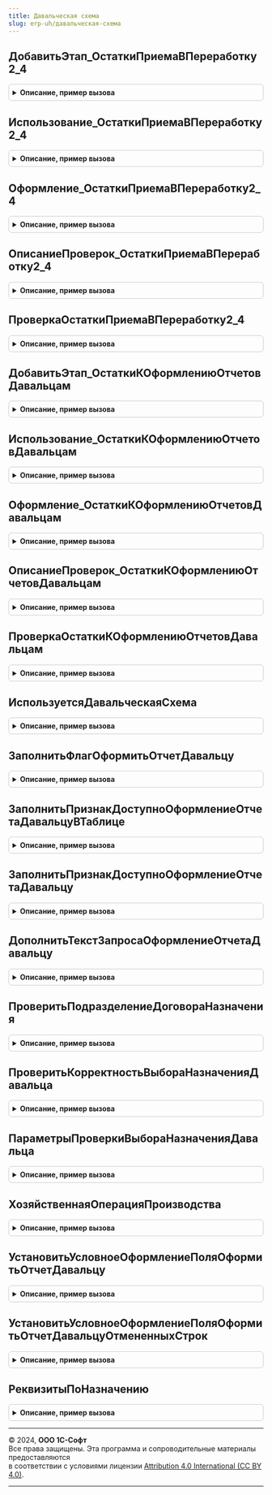 ```yaml
---
title: Давальческая схема
slug: erp-uh/давальческая-схема
---
```



## ДобавитьЭтап_ОстаткиПриемаВПереработку2_4
<details style="margin: 1em 0; padding: 0.5em; border: 1px solid #ccc; border-radius: 6px;">

<summary style="font-weight: bold; cursor: pointer;">Описание, пример вызова</summary>

```bsl

// Добавляет этап в таблицу этапов закрытия месяца.
// Элементы данной таблицы являются элементами второго уровня в дереве этапов в форме закрытия месяца.
//
// Параметры:
// 	ТаблицаЭтапов - см. Обработки.ОперацииЗакрытияМесяца.ЗаполнитьОписаниеЭтаповЗакрытияМесяца
// 	ТекущийРодитель - Строка - идентификатор группы.
//
Процедура ДобавитьЭтап_ОстаткиПриемаВПереработку2_4(ТаблицаЭтапов,ТекущийРодитель) Экспорт
```

Пример вызова
```bsl
ДавальческаяСхема.ДобавитьЭтап_ОстаткиПриемаВПереработку2_4(ТаблицаЭтапов, ТекущийРодитель) 
```
</details>

## Использование_ОстаткиПриемаВПереработку2_4
<details style="margin: 1em 0; padding: 0.5em; border: 1px solid #ccc; border-radius: 6px;">

<summary style="font-weight: bold; cursor: pointer;">Описание, пример вызова</summary>

```bsl

// Обработчики этапа
//
// Параметры:
// 	ПараметрыОбработчика - см. ЗакрытиеМесяцаСервер.ИнициализироватьПараметрыОбработчикаЭтапаЗакрытияМесяцаДляПроверки
//
Процедура Использование_ОстаткиПриемаВПереработку2_4(ПараметрыОбработчика) Экспорт
```

Пример вызова
```bsl
ДавальческаяСхема.Использование_ОстаткиПриемаВПереработку2_4(ПараметрыОбработчика) 
```
</details>

## Оформление_ОстаткиПриемаВПереработку2_4
<details style="margin: 1em 0; padding: 0.5em; border: 1px solid #ccc; border-radius: 6px;">

<summary style="font-weight: bold; cursor: pointer;">Описание, пример вызова</summary>

```bsl

// Оформляет этап закрытия месяца.
//
// Параметры:
// 	ПараметрыОбработчика - см. ЗакрытиеМесяцаСервер.ИнициализироватьПараметрыОбработчикаЭтапаЗакрытияМесяцаДляПроверки
//
Процедура Оформление_ОстаткиПриемаВПереработку2_4(ПараметрыОбработчика) Экспорт
```

Пример вызова
```bsl
ДавальческаяСхема.Оформление_ОстаткиПриемаВПереработку2_4(ПараметрыОбработчика) 
```
</details>

## ОписаниеПроверок_ОстаткиПриемаВПереработку2_4
<details style="margin: 1em 0; padding: 0.5em; border: 1px solid #ccc; border-radius: 6px;">

<summary style="font-weight: bold; cursor: pointer;">Описание, пример вызова</summary>

```bsl

// Проверки состояния системы, относящиеся к этапу.
//
// Параметры:
// 	ТаблицаПроверок - см. АудитСостоянияСистемы.ТаблицаПроверокСостоянияСистемы
//
Процедура ОписаниеПроверок_ОстаткиПриемаВПереработку2_4(ТаблицаПроверок) Экспорт
```

Пример вызова
```bsl
ДавальческаяСхема.ОписаниеПроверок_ОстаткиПриемаВПереработку2_4(ТаблицаПроверок) 
```
</details>

## ПроверкаОстаткиПриемаВПереработку2_4
<details style="margin: 1em 0; padding: 0.5em; border: 1px solid #ccc; border-radius: 6px;">

<summary style="font-weight: bold; cursor: pointer;">Описание, пример вызова</summary>

```bsl

// Регистрация ошибок.
//
// Параметры:
// 	ПараметрыПроверки - см. АудитСостоянияСистемы.ИнициализироватьПараметрыПроверки
//
Процедура ПроверкаОстаткиПриемаВПереработку2_4(ПараметрыПроверки) Экспорт
```

Пример вызова
```bsl
ДавальческаяСхема.ПроверкаОстаткиПриемаВПереработку2_4(ПараметрыПроверки) 
```
</details>

## ДобавитьЭтап_ОстаткиКОформлениюОтчетовДавальцам
<details style="margin: 1em 0; padding: 0.5em; border: 1px solid #ccc; border-radius: 6px;">

<summary style="font-weight: bold; cursor: pointer;">Описание, пример вызова</summary>

```bsl

// Добавляет этап в таблицу этапов закрытия месяца.
// Элементы данной таблицы являются элементами второго уровня в дереве этапов в форме закрытия месяца.
//
// Параметры:
// 	ТаблицаЭтапов - см. Обработки.ОперацииЗакрытияМесяца.ЗаполнитьОписаниеЭтаповЗакрытияМесяца
// 	ТекущийРодитель - Строка - идентификатор группы.
//
Процедура ДобавитьЭтап_ОстаткиКОформлениюОтчетовДавальцам(ТаблицаЭтапов,ТекущийРодитель) Экспорт
```

Пример вызова
```bsl
ДавальческаяСхема.ДобавитьЭтап_ОстаткиКОформлениюОтчетовДавальцам(ТаблицаЭтапов, ТекущийРодитель) 
```
</details>

## Использование_ОстаткиКОформлениюОтчетовДавальцам
<details style="margin: 1em 0; padding: 0.5em; border: 1px solid #ccc; border-radius: 6px;">

<summary style="font-weight: bold; cursor: pointer;">Описание, пример вызова</summary>

```bsl

// Обработчики этапа
//
// Параметры:
// 	ПараметрыОбработчика - см. ЗакрытиеМесяцаСервер.ИнициализироватьПараметрыОбработчикаЭтапаЗакрытияМесяцаДляПроверки
//
Процедура Использование_ОстаткиКОформлениюОтчетовДавальцам(ПараметрыОбработчика) Экспорт
```

Пример вызова
```bsl
ДавальческаяСхема.Использование_ОстаткиКОформлениюОтчетовДавальцам(ПараметрыОбработчика) 
```
</details>

## Оформление_ОстаткиКОформлениюОтчетовДавальцам
<details style="margin: 1em 0; padding: 0.5em; border: 1px solid #ccc; border-radius: 6px;">

<summary style="font-weight: bold; cursor: pointer;">Описание, пример вызова</summary>

```bsl

// Оформляет этап закрытия месяца.
//
// Параметры:
// 	ПараметрыОбработчика - см. ЗакрытиеМесяцаСервер.ИнициализироватьПараметрыОбработчикаЭтапаЗакрытияМесяцаДляПроверки
//
Процедура Оформление_ОстаткиКОформлениюОтчетовДавальцам(ПараметрыОбработчика) Экспорт
```

Пример вызова
```bsl
ДавальческаяСхема.Оформление_ОстаткиКОформлениюОтчетовДавальцам(ПараметрыОбработчика) 
```
</details>

## ОписаниеПроверок_ОстаткиКОформлениюОтчетовДавальцам
<details style="margin: 1em 0; padding: 0.5em; border: 1px solid #ccc; border-radius: 6px;">

<summary style="font-weight: bold; cursor: pointer;">Описание, пример вызова</summary>

```bsl

// Проверки состояния системы, относящиеся к этапу.
//
// Параметры:
// 	ТаблицаПроверок - см. АудитСостоянияСистемы.ТаблицаПроверокСостоянияСистемы
//
Процедура ОписаниеПроверок_ОстаткиКОформлениюОтчетовДавальцам(ТаблицаПроверок) Экспорт
```

Пример вызова
```bsl
ДавальческаяСхема.ОписаниеПроверок_ОстаткиКОформлениюОтчетовДавальцам(ТаблицаПроверок) 
```
</details>

## ПроверкаОстаткиКОформлениюОтчетовДавальцам
<details style="margin: 1em 0; padding: 0.5em; border: 1px solid #ccc; border-radius: 6px;">

<summary style="font-weight: bold; cursor: pointer;">Описание, пример вызова</summary>

```bsl

// Регистрация ошибок.
//
// Параметры:
// 	ПараметрыПроверки - см. АудитСостоянияСистемы.ИнициализироватьПараметрыПроверки
//
Процедура ПроверкаОстаткиКОформлениюОтчетовДавальцам(ПараметрыПроверки) Экспорт
```

Пример вызова
```bsl
ДавальческаяСхема.ПроверкаОстаткиКОформлениюОтчетовДавальцам(ПараметрыПроверки) 
```
</details>

## ИспользуетсяДавальческаяСхема
<details style="margin: 1em 0; padding: 0.5em; border: 1px solid #ccc; border-radius: 6px;">

<summary style="font-weight: bold; cursor: pointer;">Описание, пример вызова</summary>

```bsl

// Определяет использование давальческой схемы 2.4
//
// Параметры:
//  ХозяйственнаяОперация - ПеречислениеСсылка.ХозяйственныеОперации, Неопределено - хозяйственная операция документа
//
// Возвращаемое значение:
//   Булево - Истина, если давальческая схема используется
//
Функция ИспользуетсяДавальческаяСхема(ХозяйственнаяОперация = Неопределено) Экспорт
```

Пример вызова
```bsl
Результат = ДавальческаяСхема.ИспользуетсяДавальческаяСхема(ХозяйственнаяОперация);
```
</details>

## ЗаполнитьФлагОформитьОтчетДавальцу
<details style="margin: 1em 0; padding: 0.5em; border: 1px solid #ccc; border-radius: 6px;">

<summary style="font-weight: bold; cursor: pointer;">Описание, пример вызова</summary>

```bsl

// Заполняет реквизит "ОформитьОтчетДавальцу" в строках таблицы
//
// Параметры:
//  Таблица - ТабличнаяЧасть               - табличная часть, в котором заполняется реквизит "ОформитьОтчетДавальцу"
//  Объект  - ДокументОбъект, Неопределено - объект владелец табличной части
//
Процедура ЗаполнитьФлагОформитьОтчетДавальцу(Таблица, Объект = Неопределено) Экспорт
```

Пример вызова
```bsl
ДавальческаяСхема.ЗаполнитьФлагОформитьОтчетДавальцу(Таблица, Объект);
```
</details>

## ЗаполнитьПризнакДоступноОформлениеОтчетаДавальцуВТаблице
<details style="margin: 1em 0; padding: 0.5em; border: 1px solid #ccc; border-radius: 6px;">

<summary style="font-weight: bold; cursor: pointer;">Описание, пример вызова</summary>

```bsl

// Заполняет признак ДоступноОформлениеОтчетаДавальцу в строках таблицы
//
//	Параметры:
//		Форма   - ФормаКлиентскогоПриложения     - форма владелец обрабатываемой таблицы
//		Таблица - ДанныеФормыКоллекция - обрабатываемая таблица
//		Строки  - Массив, Неопределено - массив обрабатываемых строк
//
Процедура ЗаполнитьПризнакДоступноОформлениеОтчетаДавальцуВТаблице(Форма, Таблица, Строки = Неопределено) Экспорт
```

Пример вызова
```bsl
ДавальческаяСхема.ЗаполнитьПризнакДоступноОформлениеОтчетаДавальцуВТаблице(Форма, Таблица, Строки);
```
</details>

## ЗаполнитьПризнакДоступноОформлениеОтчетаДавальцу
<details style="margin: 1em 0; padding: 0.5em; border: 1px solid #ccc; border-radius: 6px;">

<summary style="font-weight: bold; cursor: pointer;">Описание, пример вызова</summary>

```bsl

// Заполняет служебный реквизит "ДоступноОформлениеОтчетаДавальцу" в строке по данным указанного назначение
//
// Параметры:
//  ТекущаяСтрока		 - Структура - данные обрабатываемой строки.
//  СтруктураДействий	 - Структура - описывает действия, где Ключ - наименование действия,
//  														   Значение - Структура - параметры действия.
//  КэшированныеЗначения - Структура - сохраненные значения параметров, используемых при обработке.
//
Процедура ЗаполнитьПризнакДоступноОформлениеОтчетаДавальцу(ТекущаяСтрока, СтруктураДействий, КэшированныеЗначения) Экспорт
```

Пример вызова
```bsl
ДавальческаяСхема.ЗаполнитьПризнакДоступноОформлениеОтчетаДавальцу(ТекущаяСтрока, СтруктураДействий, КэшированныеЗначения) 
```
</details>

## ДополнитьТекстЗапросаОформлениеОтчетаДавальцу
<details style="margin: 1em 0; padding: 0.5em; border: 1px solid #ccc; border-radius: 6px;">

<summary style="font-weight: bold; cursor: pointer;">Описание, пример вызова</summary>

```bsl

// Добавляет запрос в пакет запросов для получения данных, необходимых для заполнения доступности оформления отчета давальцу.
//
// Параметры:
//  СтруктураДействий - см. ПакетнаяОбработкаТабличнойЧастиСервер.ОбработатьСтрокуТЧВЦикле.Действия
//  ОписаниеЗапроса - см. ПакетнаяОбработкаТабличнойЧастиСервер.ОписаниеЗапроса
//  КэшированныеЗначения - см. ПакетнаяОбработкаТабличнойЧастиКлиентСервер.ПолучитьСтруктуруКэшируемыеЗначения
//
Процедура ДополнитьТекстЗапросаОформлениеОтчетаДавальцу(СтруктураДействий, ОписаниеЗапроса, КэшированныеЗначения) Экспорт
```

Пример вызова
```bsl
ДавальческаяСхема.ДополнитьТекстЗапросаОформлениеОтчетаДавальцу(СтруктураДействий, ОписаниеЗапроса, КэшированныеЗначения) 
```
</details>

## ПроверитьПодразделениеДоговораНазначения
<details style="margin: 1em 0; padding: 0.5em; border: 1px solid #ccc; border-radius: 6px;">

<summary style="font-weight: bold; cursor: pointer;">Описание, пример вызова</summary>

```bsl

//++ Устарело_Переработка24

// Проверяет в договоре назначения заполнение подразделение
//
// Параметры:
//  Объект	- ДокументОбъект - проверяемый документ.
//  ИмяТЧ	- Строка - имя табличной части документа.
//  Отказ	- Булево - результат проверки.
//
Процедура ПроверитьПодразделениеДоговораНазначения(Объект, ИмяТЧ, Отказ) Экспорт
```

Пример вызова
```bsl
ДавальческаяСхема.ПроверитьПодразделениеДоговораНазначения(Объект, ИмяТЧ, Отказ) 
```
</details>

## ПроверитьКорректностьВыбораНазначенияДавальца
<details style="margin: 1em 0; padding: 0.5em; border: 1px solid #ccc; border-radius: 6px;">

<summary style="font-weight: bold; cursor: pointer;">Описание, пример вызова</summary>

```bsl

//-- Устарело_Переработка24

// Проверяет корректность выбора назначения давальцев в документах с табличными частями
// "ВыходныеИзделия", "ПобочныеИзделия" и "МатериалыИРаботы".
//
// Параметры:
//  Объект            - ДокументОбъект.ЗаказПереработчику2_5, ДокументОбъект.ОтчетПереработчика2_5, ДокументОбъект.ПроизводствоБезЗаказа - проверяемый документ.
//  ПараметрыПроверки - см. ПараметрыПроверкиВыбораНазначенияДавальца
//  Отказ             - Булево - признак проверки.
//
Процедура ПроверитьКорректностьВыбораНазначенияДавальца(Объект, ПараметрыПроверки, Отказ) Экспорт
```

Пример вызова
```bsl
ДавальческаяСхема.ПроверитьКорректностьВыбораНазначенияДавальца(Объект, ПараметрыПроверки, Отказ) 
```
</details>

## ПараметрыПроверкиВыбораНазначенияДавальца
<details style="margin: 1em 0; padding: 0.5em; border: 1px solid #ccc; border-radius: 6px;">

<summary style="font-weight: bold; cursor: pointer;">Описание, пример вызова</summary>

```bsl

// Возвращает параметры проверки выбора назначения давальца.
//
// Возвращаемое значение:
//  Структура - Параметры проверки выбора назначения давальца:
//   * ИмяТЧВыходныеИзделия          - Строка - имя табличной части, в которой указываются выходные изделия
//   * ИмяТЧПобочныеИзделия          - Строка - имя табличной части, в которой указываются побочные изделия
//   * ИмяТЧМатериалыИРаботы         - Строка - имя табличной части, в которой указываются материалы и работы
//   * ДавальческиеТипыНазначений    - Массив из ПеречислениеСсылка.ТипыНазначений - давальческие типы назначений
//   * ДавальческиеГруппировкиЗатрат - Массив из ПеречислениеСсылка.ГруппировкиЗатратВЗаказеПереработчику, ПеречислениеСсылка.ГруппировкиЗатратВПроизводствеБезЗаказа - давальческие группировки затрат
//
Функция ПараметрыПроверкиВыбораНазначенияДавальца() Экспорт
```

Пример вызова
```bsl
Результат = ДавальческаяСхема.ПараметрыПроверкиВыбораНазначенияДавальца() 
```
</details>

## ХозяйственнаяОперацияПроизводства
<details style="margin: 1em 0; padding: 0.5em; border: 1px solid #ccc; border-radius: 6px;">

<summary style="font-weight: bold; cursor: pointer;">Описание, пример вызова</summary>

```bsl

// Определяет для переданного массива назначений, хозяйственную операцию производства:
// "Производство из двальческого сырья", "Производство из двальческого сырья 2.5", "Собственное производство".
// Параметры:
//  Назначения - Массив Из СправочникСсылка.Назначения
// Возвращаемое значение:
//  ПеречислениеСсылка.ХозяйственныеОперации - операция, если все назначения можно оформить одним заказом на производство
//  Неопределено - если нужно оформлять разные заказы с разными операциями.
Функция ХозяйственнаяОперацияПроизводства(Назначения) Экспорт
```

Пример вызова
```bsl
Результат = ДавальческаяСхема.ХозяйственнаяОперацияПроизводства(Назначения) 
```
</details>

## УстановитьУсловноеОформлениеПоляОформитьОтчетДавальцу
<details style="margin: 1em 0; padding: 0.5em; border: 1px solid #ccc; border-radius: 6px;">

<summary style="font-weight: bold; cursor: pointer;">Описание, пример вызова</summary>

```bsl

// Устанавливает условное оформление поля "Оформить отчет давальцу"
//
// Параметры:
//  Форма          - ФормаКлиентскогоПриложения - форма, для которой настраивается условное оформление
//	ИмяОбъекта     - Строка           - имя объекта
//  ИмяТЧ          - Строка           - имя таблицы формы
//  ПутьКЭлементам - Строка           - путь к элементам формы
//
Процедура УстановитьУсловноеОформлениеПоляОформитьОтчетДавальцу(Форма, ИмяОбъекта, ИмяТЧ, ПутьКЭлементам = "") Экспорт
```

Пример вызова
```bsl
ДавальческаяСхема.УстановитьУсловноеОформлениеПоляОформитьОтчетДавальцу(Форма, ИмяОбъекта, ИмяТЧ, ПутьКЭлементам);
```
</details>

## УстановитьУсловноеОформлениеПоляОформитьОтчетДавальцуОтмененныхСтрок
<details style="margin: 1em 0; padding: 0.5em; border: 1px solid #ccc; border-radius: 6px;">

<summary style="font-weight: bold; cursor: pointer;">Описание, пример вызова</summary>

```bsl

// Устанавливает условное оформление для "Оформить отчет давальцу" для отменных строк
//
// Параметры:
//  Форма          - ФормаКлиентскогоПриложения - форма, для которой настраивается условное оформление
//	ИмяОбъекта     - Строка           - имя объекта
//  ИмяТЧ          - Строка           - имя таблицы формы
//  ПутьКЭлементам - Строка           - путь к элементам формы
//
Процедура УстановитьУсловноеОформлениеПоляОформитьОтчетДавальцуОтмененныхСтрок( Экспорт
```

Пример вызова
```bsl
ДавальческаяСхема.УстановитьУсловноеОформлениеПоляОформитьОтчетДавальцуОтмененныхСтрок();
```
</details>

## РеквизитыПоНазначению
<details style="margin: 1em 0; padding: 0.5em; border: 1px solid #ccc; border-radius: 6px;">

<summary style="font-weight: bold; cursor: pointer;">Описание, пример вызова</summary>

```bsl

// Возвращает реквизиты связанные с давальческим назначением.
//  Параметры:
//   Назначение - СправочникСсылка.Назначения - Назначение для которого необходимо определить реквизиты заказа давальца
//                                              к которому оно относится.
//  Возвращаемое значение:
//   Неопределено, Структура - с полями:
//                  * Партнер    - СправочникСсылка.Партнеры - Партнер, указанный в заказе давальца.
//                  * Договор    - СправочникСсылка.ДоговорыКонтрагентов - Договор, указанный в заказе давальца.
//                  * Контрагент - СправочникСсылка.Контрагенты - Контрагент, указанный в заказе давальца.
//
Функция РеквизитыПоНазначению(Назначение) Экспорт
```

Пример вызова
```bsl
Результат = ДавальческаяСхема.РеквизитыПоНазначению(Назначение) 
```
</details>

---

© 2024, **ООО 1С-Софт**  
Все права защищены. Эта программа и сопроводительные материалы предоставляются  
в соответствии с условиями лицензии [Attribution 4.0 International (CC BY 4.0)](https://creativecommons.org/licenses/by/4.0/legalcode).

---

